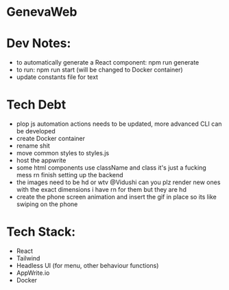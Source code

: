 # GenevaWeb



# Dev Notes: 
- to automatically generate a React component: npm run generate 
- to run: npm run start (will be changed to Docker container) 
- update constants file for text 


# Tech Debt 
- plop js automation actions needs to be updated, more advanced CLI can be developed 
- create Docker container 
- rename shit 
- move common styles to styles.js 
- host the appwrite 
- some html components use className and class
it's just a fucking mess rn 
finish setting up the backend 
- the images need to be hd or wtv @Vidushi can you plz render new ones with the exact dimensions i have rn for them but they are hd 
- create the phone screen animation and insert the gif in place so its like swiping on the phone 


# Tech Stack: 
- React 
- Tailwind  
- Headless UI (for menu, other behaviour functions) 
- AppWrite.io 
- Docker 

